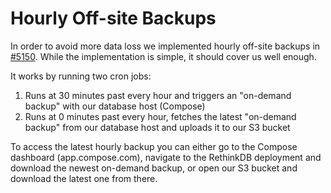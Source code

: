 # Hourly Off-site Backups

In order to avoid more data loss we implemented hourly off-site backups in [#5150](https://github.com/withspectrum/spectrum/pull/5150). While the implementation is simple, it should cover us well enough.

It works by running two cron jobs:

1. Runs at 30 minutes past every hour and triggers an "on-demand backup" with our database host (Compose)
2. Runs at 0 minutes past every hour, fetches the latest "on-demand backup" from our database host and uploads it to our S3 bucket

To access the latest hourly backup you can either go to the Compose dashboard (app.compose.com), navigate to the RethinkDB deployment and download the newest on-demand backup, or open our S3 bucket and download the latest one from there.
